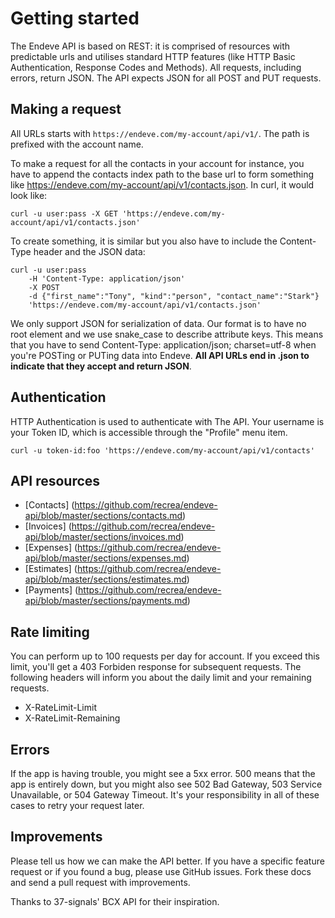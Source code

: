 # Getting started
The Endeve API is based on REST: it is comprised of resources with predictable urls and utilises standard HTTP features (like HTTP Basic Authentication, Response Codes and Methods). All requests, including errors, return JSON. The API expects JSON for all POST and PUT requests.

## Making a request
All URLs starts with `https://endeve.com/my-account/api/v1/`. The path is prefixed with the account name.

To make a request for all the contacts in your account for instance, you have to append the contacts index path to the base url to form something like https://endeve.com/my-account/api/v1/contacts.json. In curl, it would look like:

```shell
curl -u user:pass -X GET 'https://endeve.com/my-account/api/v1/contacts.json'
```

To create something, it is similar but you also have to include the Content-Type  header and the JSON data:

```shell
curl -u user:pass 
	-H 'Content-Type: application/json' 
	-X POST 
	-d {"first_name":"Tony", "kind":"person", "contact_name":"Stark"}
	'https://endeve.com/my-account/api/v1/contacts.json'
```

We only support JSON for serialization of data. Our format is to have no root element and we use snake_case to describe attribute keys. This means that you have to send Content-Type: application/json; charset=utf-8 when you're POSTing or PUTing data into Endeve. **All API URLs end in .json to indicate that they accept and return JSON**.

## Authentication
HTTP Authentication is used to authenticate with The API. Your username is your Token ID, which is accessible through the "Profile" menu item.

```shell
curl -u token-id:foo 'https://endeve.com/my-account/api/v1/contacts'
```     

## API resources
* [Contacts] (https://github.com/recrea/endeve-api/blob/master/sections/contacts.md)
* [Invoices] (https://github.com/recrea/endeve-api/blob/master/sections/invoices.md)
* [Expenses] (https://github.com/recrea/endeve-api/blob/master/sections/expenses.md)
* [Estimates] (https://github.com/recrea/endeve-api/blob/master/sections/estimates.md)
* [Payments] (https://github.com/recrea/endeve-api/blob/master/sections/payments.md)

## Rate limiting
You can perform up to 100 requests per day for account. If you exceed this limit, you'll get a 403 Forbiden response for subsequent requests.
The following headers will inform you about the daily limit and your remaining requests.

* X-RateLimit-Limit
* X-RateLimit-Remaining

## Errors
If the app is having trouble, you might see a 5xx error. 500 means that the app is entirely down, but you might also see 502 Bad Gateway, 503 Service Unavailable, or 504 Gateway Timeout. It's your responsibility in all of these cases to retry your request later.

## Improvements
Please tell us how we can make the API better. If you have a specific feature request or if you found a bug, please use GitHub issues. Fork these docs and send a pull request with improvements.

Thanks to 37-signals' BCX API for their inspiration.